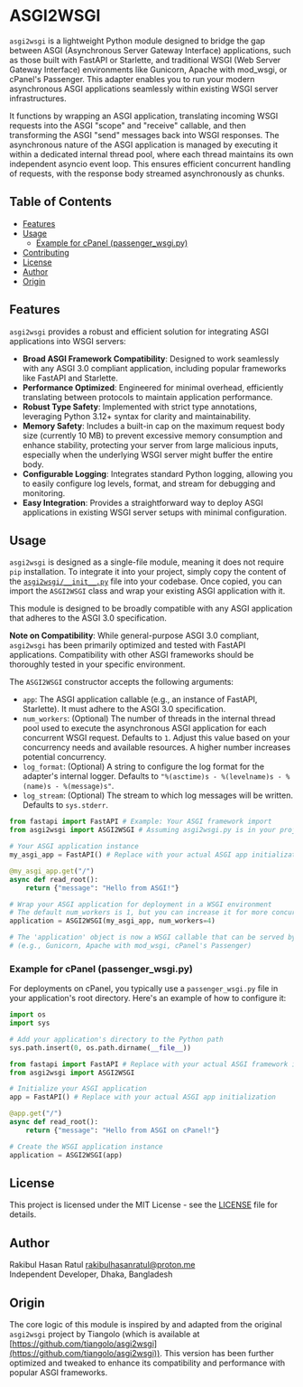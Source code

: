 # ASGI2WSGI

`asgi2wsgi` is a lightweight Python module designed to bridge the gap between ASGI (Asynchronous Server Gateway Interface) applications, such as those built with FastAPI or Starlette, and traditional WSGI (Web Server Gateway Interface) environments like Gunicorn, Apache with mod_wsgi, or cPanel's Passenger. This adapter enables you to run your modern asynchronous ASGI applications seamlessly within existing WSGI server infrastructures.

It functions by wrapping an ASGI application, translating incoming WSGI requests into the ASGI "scope" and "receive" callable, and then transforming the ASGI "send" messages back into WSGI responses. The asynchronous nature of the ASGI application is managed by executing it within a dedicated internal thread pool, where each thread maintains its own independent asyncio event loop. This ensures efficient concurrent handling of requests, with the response body streamed asynchronously as chunks.

## Table of Contents

- [Features](#features)
- [Usage](#usage)
  - [Example for cPanel (passenger_wsgi.py)](#example-for-cpanel-passenger_wsgipy)
- [Contributing](#contributing)
- [License](#license)
- [Author](#author)
- [Origin](#origin)

## Features

`asgi2wsgi` provides a robust and efficient solution for integrating ASGI applications into WSGI servers:

- **Broad ASGI Framework Compatibility**: Designed to work seamlessly with any ASGI 3.0 compliant application, including popular frameworks like FastAPI and Starlette.
- **Performance Optimized**: Engineered for minimal overhead, efficiently translating between protocols to maintain application performance.
- **Robust Type Safety**: Implemented with strict type annotations, leveraging Python 3.12+ syntax for clarity and maintainability.
- **Memory Safety**: Includes a built-in cap on the maximum request body size (currently 10 MB) to prevent excessive memory consumption and enhance stability, protecting your server from large malicious inputs, especially when the underlying WSGI server might buffer the entire body.
- **Configurable Logging**: Integrates standard Python logging, allowing you to easily configure log levels, format, and stream for debugging and monitoring.
- **Easy Integration**: Provides a straightforward way to deploy ASGI applications in existing WSGI server setups with minimal configuration.

## Usage

`asgi2wsgi` is designed as a single-file module, meaning it does not require `pip` installation. To integrate it into your project, simply copy the content of the [`asgi2wsgi/__init__.py`](./asgi2wsgi/__init__.py) file into your codebase. Once copied, you can import the `ASGI2WSGI` class and wrap your existing ASGI application with it.

This module is designed to be broadly compatible with any ASGI application that adheres to the ASGI 3.0 specification.

**Note on Compatibility**: While general-purpose ASGI 3.0 compliant, `asgi2wsgi` has been primarily optimized and tested with FastAPI applications. Compatibility with other ASGI frameworks should be thoroughly tested in your specific environment.

The `ASGI2WSGI` constructor accepts the following arguments:

- `app`: The ASGI application callable (e.g., an instance of FastAPI, Starlette). It must adhere to the ASGI 3.0 specification.
- `num_workers`: (Optional) The number of threads in the internal thread pool used to execute the asynchronous ASGI application for each concurrent WSGI request. Defaults to `1`. Adjust this value based on your concurrency needs and available resources. A higher number increases potential concurrency.
- `log_format`: (Optional) A string to configure the log format for the adapter's internal logger. Defaults to `"%(asctime)s - %(levelname)s - %(name)s - %(message)s"`.
- `log_stream`: (Optional) The stream to which log messages will be written. Defaults to `sys.stderr`.

```python
from fastapi import FastAPI # Example: Your ASGI framework import
from asgi2wsgi import ASGI2WSGI # Assuming asgi2wsgi.py is in your project

# Your ASGI application instance
my_asgi_app = FastAPI() # Replace with your actual ASGI app initialization

@my_asgi_app.get("/")
async def read_root():
    return {"message": "Hello from ASGI!"}

# Wrap your ASGI application for deployment in a WSGI environment
# The default num_workers is 1, but you can increase it for more concurrency:
application = ASGI2WSGI(my_asgi_app, num_workers=4)

# The 'application' object is now a WSGI callable that can be served by any WSGI server
# (e.g., Gunicorn, Apache with mod_wsgi, cPanel's Passenger)
```

### Example for cPanel (passenger_wsgi.py)

For deployments on cPanel, you typically use a `passenger_wsgi.py` file in your application's root directory. Here's an example of how to configure it:

```python
import os
import sys

# Add your application's directory to the Python path
sys.path.insert(0, os.path.dirname(__file__))

from fastapi import FastAPI # Replace with your actual ASGI framework import
from asgi2wsgi import ASGI2WSGI

# Initialize your ASGI application
app = FastAPI() # Replace with your actual ASGI app initialization

@app.get("/")
async def read_root():
    return {"message": "Hello from ASGI on cPanel!"}

# Create the WSGI application instance
application = ASGI2WSGI(app)
```

## License

This project is licensed under the MIT License - see the [LICENSE](LICENSE) file for details.

## Author

Rakibul Hasan Ratul <rakibulhasanratul@proton.me>  
Independent Developer, Dhaka, Bangladesh

## Origin

The core logic of this module is inspired by and adapted from the original `asgi2wsgi` project by Tiangolo (which is available at [https://github.com/tiangolo/asgi2wsgi](https://github.com/tiangolo/asgi2wsgi)). This version has been further optimized and tweaked to enhance its compatibility and performance with popular ASGI frameworks.
